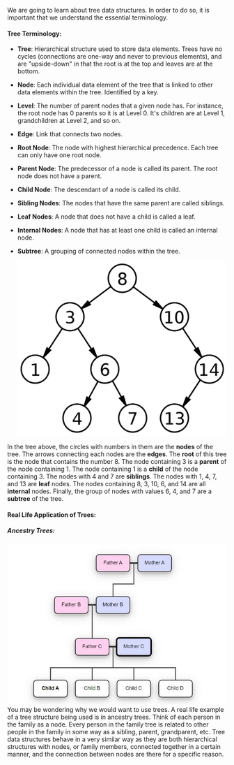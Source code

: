 <!--title={Trees}-->

<!--badges={Algorithms:5,Python:5}-->

<!--concepts={Trees}-->

We are going to learn about tree data structures. In order to do so, it is important that we understand the essential terminology.

#### Tree Terminology:

* **Tree**: Hierarchical structure used to store data elements. Trees have no cycles (connections are one-way and never to previous elements), and are "upside-down" in that the root is at the top and leaves are at the bottom.

* **Node**: Each individual data element of the tree that is linked to other data elements within the tree. Identified by a key.

* **Level**: The number of parent nodes that a given node has. For instance, the root node has 0 parents so it is at Level 0. It's children are at Level 1, grandchildren at Level 2, and so on.

* **Edge**: Link that connects two nodes.

* **Root Node**: The node with highest hierarchical precedence. Each tree can only have one root node.

* **Parent Node**: The predecessor of a node is called its parent. The root node does not have a parent.

* **Child Node**: The descendant of a node is called its child.

* **Sibling Nodes**: The nodes that have the same parent are called siblings.

* **Leaf Nodes**: A node that does not have a child is called a leaf.

* **Internal Nodes**: A node that has at least one child is called an internal node.

* **Subtree**: A grouping of connected nodes within the tree.

  
  
  
  
  <Img src="../images/1-1.png" width="600">

In the tree above, the circles with numbers in them are the **nodes** of the tree. The arrows connecting each nodes are the **edges**. The **root** of this tree is the node that contains the number 8. The node containing 3 is a **parent** of the node containing 1. The node containing 1 is a **child** of the node containing 3. The nodes with 4 and 7 are **siblings**. The nodes with 1, 4, 7, and 13 are **leaf** nodes. The nodes containing 8, 3, 10, 6, and 14 are all **internal** nodes. Finally, the group of nodes with values 6, 4, and 7 are a **subtree** of the tree.









#### Real Life Application of Trees:

##### Ancestry Trees:
<Img src="../images/1-2.png">
You may be wondering why we would want to use trees. A real life example of a tree structure being used is in ancestry trees. Think of each person in the family as a node. Every person in the family tree is related to other people in the family in some way as a sibling, parent, grandparent, etc. Tree data structures behave in a very similar way as they are both hierarchical structures with nodes, or family members, connected together in a certain manner, and the connection between nodes are there for a specific reason.